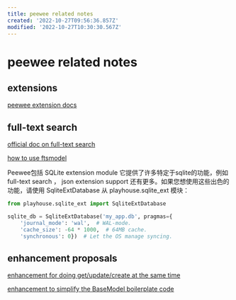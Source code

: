 ```yaml
---
title: peewee related notes
created: '2022-10-27T09:56:36.857Z'
modified: '2022-10-27T10:30:30.567Z'
---
```


# peewee related notes

## extensions

[peewee extension docs](https://www.osgeo.cn/peewee/peewee/sqlite_ext.html#sqlite-ext)

## full-text search

[official doc on full-text search](https://peewee-orm.com/blog/using-sqlite-full-text-search-with-python/)

[how to use ftsmodel](https://www.osgeo.cn/peewee/peewee/sqlite_ext.html#FTSModel)

Peewee包括 SQLite extension module 它提供了许多特定于sqlite的功能，例如 full-text search ， json extension support 还有更多。如果您想使用这些出色的功能，请使用 SqliteExtDatabase 从 playhouse.sqlite_ext 模块：

```python
from playhouse.sqlite_ext import SqliteExtDatabase

sqlite_db = SqliteExtDatabase('my_app.db', pragmas={
    'journal_mode': 'wal',  # WAL-mode.
    'cache_size': -64 * 1000,  # 64MB cache.
    'synchronous': 0})  # Let the OS manage syncing.
```

## enhancement proposals

[enhancement for doing get/update/create at the same time](https://github.com/coleifer/peewee/issues/2639)

[enhancement to simplify the BaseModel boilerplate code ](https://github.com/coleifer/peewee/issues/2637)
